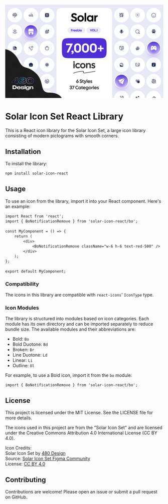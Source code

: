 <img src="https://raw.githubusercontent.com/itstor/solar-icon-react/refs/heads/main/images/banner.png">

# Solar Icon Set React Library

This is a React icon library for the Solar Icon Set, a large icon library consisting of modern pictograms with smooth corners.

## Installation

To install the library:

```bash
npm install solar-icon-react
```

## Usage

To use an icon from the library, import it into your React component. Here's an example:

```tsx
import React from 'react';
import { BoNotificationRemove } from 'solar-icon-react/bo';

const MyComponent = () => {
    return (
        <div>
            <BoNotificationRemove className="w-6 h-6 text-red-500" />
        </div>
    );
};

export default MyComponent;
```

### Compatibility

The icons in this library are compatible with `react-icons`' `IconType` type.

### Icon Modules

The library is structured into modules based on icon categories. Each module has its own directory and can be imported separately to reduce bundle size. The available modules and their abbreviations are:

- Bold: `Bo`
- Bold Duotone: `Bd`
- Broken: `Br`
- Line Duotone: `Ld`
- Linear: `Li`
- Outline: `Ol`

For example, to use a Bold icon, import it from the `bo` module:

```tsx
import { BoNotificationRemove } from 'solar-icon-react/bo';
```

## License

This project is licensed under the MIT License. See the LICENSE file for more details.

The icons used in this project are from the "Solar Icon Set" and are licensed under the Creative Commons Attribution 4.0 International License (CC BY 4.0).

Icon Credits:  
Solar Icon Set by [480 Design](https://www.figma.com/@480design)  
Source: [Solar Icon Set Figma Community](https://www.figma.com/community/file/1166831539721848736/solar-icons-set)  
License: [CC BY 4.0](https://creativecommons.org/licenses/by/4.0/)

## Contributing

Contributions are welcome! Please open an issue or submit a pull request on GitHub.
